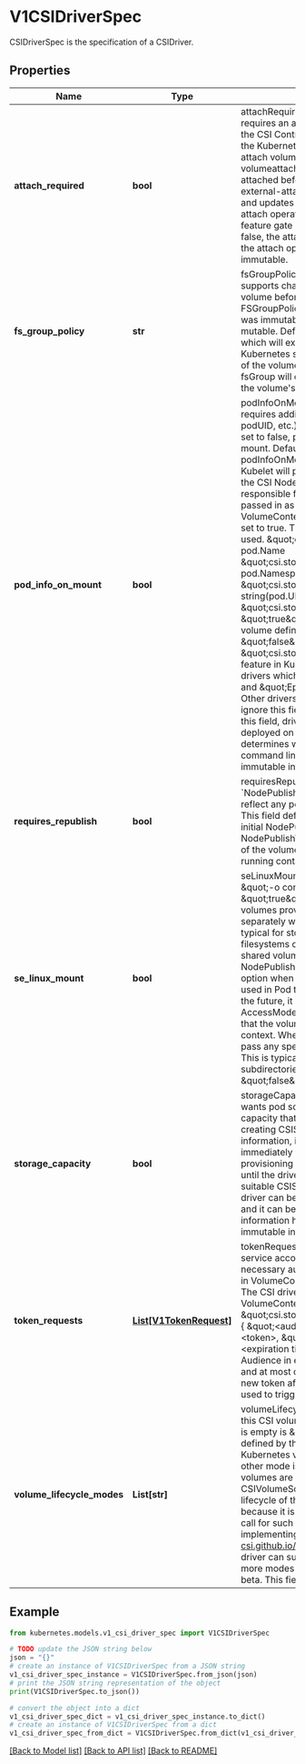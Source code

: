 # V1CSIDriverSpec

CSIDriverSpec is the specification of a CSIDriver.

## Properties

Name | Type | Description | Notes
------------ | ------------- | ------------- | -------------
**attach_required** | **bool** | attachRequired indicates this CSI volume driver requires an attach operation (because it implements the CSI ControllerPublishVolume() method), and that the Kubernetes attach detach controller should call the attach volume interface which checks the volumeattachment status and waits until the volume is attached before proceeding to mounting. The CSI external-attacher coordinates with CSI volume driver and updates the volumeattachment status when the attach operation is complete. If the CSIDriverRegistry feature gate is enabled and the value is specified to false, the attach operation will be skipped. Otherwise the attach operation will be called.  This field is immutable. | [optional] 
**fs_group_policy** | **str** | fsGroupPolicy defines if the underlying volume supports changing ownership and permission of the volume before being mounted. Refer to the specific FSGroupPolicy values for additional details.  This field was immutable in Kubernetes &lt; 1.29 and now is mutable.  Defaults to ReadWriteOnceWithFSType, which will examine each volume to determine if Kubernetes should modify ownership and permissions of the volume. With the default policy the defined fsGroup will only be applied if a fstype is defined and the volume&#39;s access mode contains ReadWriteOnce. | [optional] 
**pod_info_on_mount** | **bool** | podInfoOnMount indicates this CSI volume driver requires additional pod information (like podName, podUID, etc.) during mount operations, if set to true. If set to false, pod information will not be passed on mount. Default is false.  The CSI driver specifies podInfoOnMount as part of driver deployment. If true, Kubelet will pass pod information as VolumeContext in the CSI NodePublishVolume() calls. The CSI driver is responsible for parsing and validating the information passed in as VolumeContext.  The following VolumeContext will be passed if podInfoOnMount is set to true. This list might grow, but the prefix will be used. \&quot;csi.storage.k8s.io/pod.name\&quot;: pod.Name \&quot;csi.storage.k8s.io/pod.namespace\&quot;: pod.Namespace \&quot;csi.storage.k8s.io/pod.uid\&quot;: string(pod.UID) \&quot;csi.storage.k8s.io/ephemeral\&quot;: \&quot;true\&quot; if the volume is an ephemeral inline volume                                 defined by a CSIVolumeSource, otherwise \&quot;false\&quot;  \&quot;csi.storage.k8s.io/ephemeral\&quot; is a new feature in Kubernetes 1.16. It is only required for drivers which support both the \&quot;Persistent\&quot; and \&quot;Ephemeral\&quot; VolumeLifecycleMode. Other drivers can leave pod info disabled and/or ignore this field. As Kubernetes 1.15 doesn&#39;t support this field, drivers can only support one mode when deployed on such a cluster and the deployment determines which mode that is, for example via a command line parameter of the driver.  This field was immutable in Kubernetes &lt; 1.29 and now is mutable. | [optional] 
**requires_republish** | **bool** | requiresRepublish indicates the CSI driver wants &#x60;NodePublishVolume&#x60; being periodically called to reflect any possible change in the mounted volume. This field defaults to false.  Note: After a successful initial NodePublishVolume call, subsequent calls to NodePublishVolume should only update the contents of the volume. New mount points will not be seen by a running container. | [optional] 
**se_linux_mount** | **bool** | seLinuxMount specifies if the CSI driver supports \&quot;-o context\&quot; mount option.  When \&quot;true\&quot;, the CSI driver must ensure that all volumes provided by this CSI driver can be mounted separately with different &#x60;-o context&#x60; options. This is typical for storage backends that provide volumes as filesystems on block devices or as independent shared volumes. Kubernetes will call NodeStage / NodePublish with \&quot;-o context&#x3D;xyz\&quot; mount option when mounting a ReadWriteOncePod volume used in Pod that has explicitly set SELinux context. In the future, it may be expanded to other volume AccessModes. In any case, Kubernetes will ensure that the volume is mounted only with a single SELinux context.  When \&quot;false\&quot;, Kubernetes won&#39;t pass any special SELinux mount options to the driver. This is typical for volumes that represent subdirectories of a bigger shared filesystem.  Default is \&quot;false\&quot;. | [optional] 
**storage_capacity** | **bool** | storageCapacity indicates that the CSI volume driver wants pod scheduling to consider the storage capacity that the driver deployment will report by creating CSIStorageCapacity objects with capacity information, if set to true.  The check can be enabled immediately when deploying a driver. In that case, provisioning new volumes with late binding will pause until the driver deployment has published some suitable CSIStorageCapacity object.  Alternatively, the driver can be deployed with the field unset or false and it can be flipped later when storage capacity information has been published.  This field was immutable in Kubernetes &lt;&#x3D; 1.22 and now is mutable. | [optional] 
**token_requests** | [**List[V1TokenRequest]**](V1TokenRequest.md) | tokenRequests indicates the CSI driver needs pods&#39; service account tokens it is mounting volume for to do necessary authentication. Kubelet will pass the tokens in VolumeContext in the CSI NodePublishVolume calls. The CSI driver should parse and validate the following VolumeContext: \&quot;csi.storage.k8s.io/serviceAccount.tokens\&quot;: {   \&quot;&lt;audience&gt;\&quot;: {     \&quot;token\&quot;: &lt;token&gt;,     \&quot;expirationTimestamp\&quot;: &lt;expiration timestamp in RFC3339&gt;,   },   ... }  Note: Audience in each TokenRequest should be different and at most one token is empty string. To receive a new token after expiry, RequiresRepublish can be used to trigger NodePublishVolume periodically. | [optional] 
**volume_lifecycle_modes** | **List[str]** | volumeLifecycleModes defines what kind of volumes this CSI volume driver supports. The default if the list is empty is \&quot;Persistent\&quot;, which is the usage defined by the CSI specification and implemented in Kubernetes via the usual PV/PVC mechanism.  The other mode is \&quot;Ephemeral\&quot;. In this mode, volumes are defined inline inside the pod spec with CSIVolumeSource and their lifecycle is tied to the lifecycle of that pod. A driver has to be aware of this because it is only going to get a NodePublishVolume call for such a volume.  For more information about implementing this mode, see https://kubernetes-csi.github.io/docs/ephemeral-local-volumes.html A driver can support one or more of these modes and more modes may be added in the future.  This field is beta. This field is immutable. | [optional] 

## Example

```python
from kubernetes.models.v1_csi_driver_spec import V1CSIDriverSpec

# TODO update the JSON string below
json = "{}"
# create an instance of V1CSIDriverSpec from a JSON string
v1_csi_driver_spec_instance = V1CSIDriverSpec.from_json(json)
# print the JSON string representation of the object
print(V1CSIDriverSpec.to_json())

# convert the object into a dict
v1_csi_driver_spec_dict = v1_csi_driver_spec_instance.to_dict()
# create an instance of V1CSIDriverSpec from a dict
v1_csi_driver_spec_from_dict = V1CSIDriverSpec.from_dict(v1_csi_driver_spec_dict)
```
[[Back to Model list]](../README.md#documentation-for-models) [[Back to API list]](../README.md#documentation-for-api-endpoints) [[Back to README]](../README.md)


